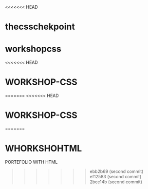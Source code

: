 <<<<<<< HEAD
# thecsschekpoint
workshopcss
=======
<<<<<<< HEAD
# WORKSHOP-CSS
=======
<<<<<<< HEAD
# WORKSHOP-CSS
=======
# WHORKSHOHTML
PORTEFOLIO WITH HTML
>>>>>>> ebb2b69 (second commit)
>>>>>>> ef12583 (second commit)
>>>>>>> 2bcc14b (second commit)
